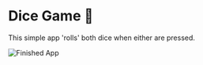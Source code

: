 
# Dice Game 🎲

This simple app 'rolls' both dice when either are pressed.


![Finished App](https://github.com/londonappbrewery/Images/blob/master/dicee-demo.gif)

